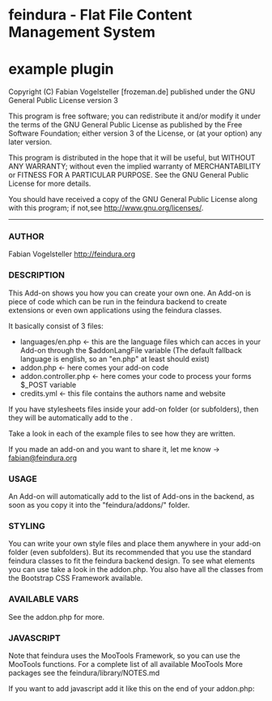 feindura - Flat File Content Management System
==============================================
example plugin
==============================================
Copyright (C) Fabian Vogelsteller [frozeman.de]
published under the GNU General Public License version 3

This program is free software;
you can redistribute it and/or modify it under the terms of the GNU General Public License as published by
the Free Software Foundation; either version 3 of the License, or (at your option) any later version.

This program is distributed in the hope that it will be useful, but WITHOUT ANY WARRANTY;
without even the implied warranty of MERCHANTABILITY or FITNESS FOR A PARTICULAR PURPOSE.
See the GNU General Public License for more details.

You should have received a copy of the GNU General Public License along with this program;
if not,see <http://www.gnu.org/licenses/>.
_____________________________________________

### AUTHOR
Fabian Vogelsteller <http://feindura.org>


### DESCRIPTION
This Add-on shows you how you can create your own one.
An Add-on is piece of code which can be run in the feindura backend to create extensions or even own applications using the feindura classes.

It basically consist of 3 files:

- languages/en.php       <- this are the language files which can acces in your Add-on through the $addonLangFile variable (The default fallback language is english, so an "en.php" at least should exist)
- addon.php              <- here comes your add-on code
- addon.controller.php   <- here comes your code to process your forms $_POST variable
- credits.yml            <- this file contains the authors name and website

If you have stylesheets files inside your add-on folder (or subfolders), then they will be automatically add to the <head>.

Take a look in each of the example files to see how they are written.

If you made an add-on and you want to share it, let me know -> fabian@feindura.org


### USAGE
An Add-on will automatically add to the list of Add-ons in the backend, as soon as you copy it into the "feindura/addons/" folder.


### STYLING
You can write your own style files and place them anywhere in your add-on folder (even subfolders). But its recommended that you use the standard feindura classes to fit the feindura backend design. To see what elements you can use take a look in the addon.php.
You also have all the classes from the Bootstrap CSS Framework available.


### AVAILABLE VARS
See the addon.php for more.


### JAVASCRIPT
Note that feindura uses the MooTools Framework, so you can use the MooTools functions.
For a complete list of all available MooTools More packages see the feindura/library/NOTES.md

If you want to add javascript add it like this on the end of your addon.php:

<!-- ADDON SCRIPTS -->
<script type="text/javascript">
/* <![CDATA[ */

  ...

/* ]]> */
</script>